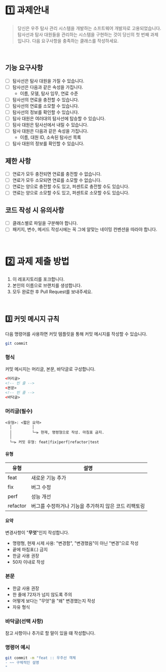 # 1️⃣ 과제안내
> 당신은 우주 탐사 관리 시스템을 개발하는 소프트웨어 개발자로 고용되었습니다. 탐사선과 탐사 대원들을 관리하는 시스템을 구현하는 것이 당신의 첫 번째 과제입니다. 다음 요구사항을 충족하는 클래스를 작성하세요.
>

<br>

## 기능 요구사항
- [ ] 탐사선은 탐사 대원을 가질 수 있습니다.
- [ ] 탐사선은 다음과 같은 속성을 가집니다.
  - 이름, 모델, 탐사 임무, 연료 수준
- [ ] 탐사선의 연료을 충전할 수 있습니다.
- [ ] 탐사선의 연료를 소모할 수 있습니다.
- [ ] 탐사선의 정보를 확인할 수 있습니다.
- [ ] 탐사 대원은 여러대의 탐사선에 탑승할 수 있습니다.
- [ ] 탐사 대원은 탐사선에서 내릴 수 있습니다.
- [ ] 탐사 대원은 다음과 같은 속성을 가집니다.
  - 이름, 대원 ID, 소속된 탐사선 목록
- [ ] 탐사 대원의 정보를 확인할 수 있습니다.

## 제한 사항
- [ ] 연료가 모두 충전되면 연료를 충전할 수 없습니다.
- [ ] 연료가 모두 소모되면 연료를 소모할 수 없습니다.
- [ ] 연료는 양으로 충전할 수도 있고, 퍼센트로 충전할 수도 있습니다.
- [ ] 연료는 양으로 소모할 수도 있고, 퍼센트로 소모할 수도 있습니다.

## 코드 작성 시 유의사항
- [ ] 클래스별로 파일을 구분해야 합니다.
- [ ] 패키지, 변수, 메서드 작성시에는 꼭 그에 알맞는 네이밍 컨벤션을 따라야 합니다.

<br>

# 2️⃣ 과제 제출 방법
  1. 이 레포지토리를 포크합니다.
  2. 본인의 이름으로 브랜치를 생성합니다.
  3. 모두 완료한 후 Pull Request를 보내주세요.

<br>

## 3️⃣ 커밋 메시지 규칙

다음 명령어를 사용하면 커밋 템플릿을 통해 커밋 메시지를 작성할 수 있습니다.

```bash
git commit
```

### 형식

커밋 메시지는 머리글, 본문, 바닥글로 구성합니다.

```html
<머리글>
<!-- 빈 줄 -->
<본문>
<!-- 빈 줄 -->
<바닥글>
```

### 머리글(필수)

```
<유형>: <짧은 요약>
  │         │
  │         └─⫸ 현재, 명령형으로 작성. 마침표 금지.
  │
  └─⫸ 커밋 유형: feat|fix|perf|refactor|test
```

#### 유형

| 유형     | 설명                                                     |
|----------|----------------------------------------------------------|
| feat     | 새로운 기능 추가                                          |
| fix      | 버그 수정                                                 |
| perf     | 성능 개선                                                 |
| refactor | 버그를 수정하거나 기능을 추가하지 않은 코드 리팩토링       |

#### 요약

변경사항이 "**무엇**"인지 작성합니다.

- 명령형, 현재 시제 사용: "변경함", "변경했음"이 아닌 "변경"으로 작성
- 끝에 마침표(.) 금지
- 한글 사용 권장
- 50자 이내로 작성

### 본문

- 한글 사용 권장
- 한 줄에 72자가 넘지 않도록 주의
- 어떻게 보다는 "무엇"을 "왜" 변경했는지 작성
- 자유 형식

### 바닥글(선택 사항)

참고 사항이나 추가로 할 말이 있을 떄 작성합니다.

### 명령어 예시
```bash
git commit -m "feat :: 우주선 객체
- ~~ 구체적인 설명
"